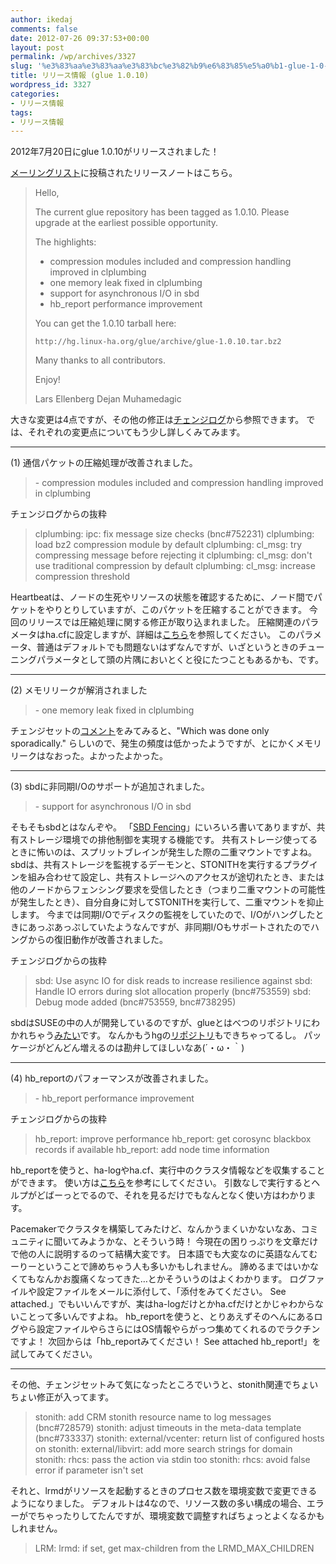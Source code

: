 ```yaml
---
author: ikedaj
comments: false
date: 2012-07-26 09:37:53+00:00
layout: post
permalink: /wp/archives/3327
slug: '%e3%83%aa%e3%83%aa%e3%83%bc%e3%82%b9%e6%83%85%e5%a0%b1-glue-1-0-10'
title: リリース情報 (glue 1.0.10)
wordpress_id: 3327
categories:
- リリース情報
tags:
- リリース情報
---
```


2012年7月20日にglue 1.0.10がリリースされました！

[メーリングリスト](http://lists.linux-ha.org/pipermail/linux-ha-dev/2012-July/019549.html)に投稿されたリリースノートはこちら。



<blockquote>
Hello,

The current glue repository has been tagged as 1.0.10.
Please upgrade at the earliest possible opportunity.

The highlights:

- compression modules included and compression handling improved in clplumbing
- one memory leak fixed in clplumbing
- support for asynchronous I/O in sbd
- hb_report performance improvement

You can get the 1.0.10 tarball here:

	http://hg.linux-ha.org/glue/archive/glue-1.0.10.tar.bz2

Many thanks to all contributors.

Enjoy!

Lars Ellenberg
Dejan Muhamedagic
</blockquote>


大きな変更は4点ですが、その他の修正は[チェンジログ](http://hg.linux-ha.org/glue/file/18489f275f75/ChangeLog)から参照できます。
では、それぞれの変更点についてもう少し詳しくみてみます。
  


* * *

  

(1) 通信パケットの圧縮処理が改善されました。


<blockquote>
- compression modules included and compression handling improved in clplumbing
</blockquote>


チェンジログからの抜粋


<blockquote>
clplumbing: ipc: fix message size checks (bnc#752231)
clplumbing: load bz2 compression module by default
clplumbing: cl_msg: try compressing message before rejecting it
clplumbing: cl_msg: don't use traditional compression by default
clplumbing: cl_msg: increase compression threshold
</blockquote>


Heartbeatは、ノードの生死やリソースの状態を確認するために、ノード間でパケットをやりとりしていますが、このパケットを圧縮することができます。
今回のリリースでは圧縮処理に関する修正が取り込まれました。
圧縮関連のパラメータはha.cfに設定しますが、詳細は[こちら](http://linux-ha.org/wiki/Ha.cf#traditional_compression_-_controls_compression_mode)を参照してください。
このパラメータ、普通はデフォルトでも問題ないはずなんですが、いざというときのチューニングパラメータとして頭の片隅においとくと役にたつこともあるかも、です。
  


* * *

  

(2) メモリリークが解消されました


<blockquote>
- one memory leak fixed in clplumbing
</blockquote>


チェンジセットの[コメント](http://hg.linux-ha.org/glue/rev/de4bc9818ca2)をみてみると、"Which was done only sporadically." らしいので、発生の頻度は低かったようですが、とにかくメモリリークはなおった。よかったよかった。
  


* * *

  

(3) sbdに非同期I/Oのサポートが追加されました。


<blockquote>
- support for asynchronous I/O in sbd
</blockquote>


そもそもsbdとはなんぞや。
「[SBD Fencing](http://www.linux-ha.org/wiki/SBD_Fencing)」にいろいろ書いてありますが、共有ストレージ環境での排他制御を実現する機能です。
共有ストレージ使ってるときに怖いのは、スプリットブレインが発生した際の二重マウントですよね。
sbdは、共有ストレージを監視するデーモンと、STONITHを実行するプラグインを組み合わせて設定し、共有ストレージへのアクセスが途切れたとき、または他のノードからフェンシング要求を受信したとき（つまり二重マウントの可能性が発生したとき）、自分自身に対してSTONITHを実行して、二重マウントを抑止します。
今までは同期I/Oでディスクの監視をしていたので、I/Oがハングしたときにあっぷあっぷしていたようなんですが、非同期I/Oもサポートされたのでハングからの復旧動作が改善されました。

チェンジログからの抜粋


<blockquote>
sbd: Use async IO for disk reads to increase resilience against
sbd: Handle IO errors during slot allocation properly (bnc#753559)
sbd: Debug mode added (bnc#753559, bnc#738295)
</blockquote>


sbdはSUSEの中の人が開発しているのですが、glueとはべつのリポジトリにわかれちゃう[みたい](http://www.gossamer-threads.com/lists/linuxha/dev/79956)です。
なんかもうhgの[リポジトリ](http://hg.linux-ha.org/sbd)もできちゃってるし。
パッケージがどんどん増えるのは勘弁してほしいなあ(´・ω・｀)
  


* * *

  

(4) hb_reportのパフォーマンスが改善されました。


<blockquote>
- hb_report performance improvement
</blockquote>


チェンジログからの抜粋


<blockquote>
hb_report: improve performance
hb_report: get corosync blackbox records if available
hb_report: add node time information
</blockquote>


hb_reportを使うと、ha-logやha.cf、実行中のクラスタ情報などを収集することができます。
使い方は[こちら](/wp/archives/2368)を参考にしてください。
引数なしで実行するとヘルプがどばーっとでるので、それを見るだけでもなんとなく使い方はわかります。

Pacemakerでクラスタを構築してみたけど、なんかうまくいかないなあ、コミュニティに聞いてみようかな、とそういう時！
今現在の困りっぷりを文章だけで他の人に説明するのって結構大変です。
日本語でも大変なのに英語なんてむーりーということで諦めちゃう人も多いかもしれません。
諦めるまではいかなくてもなんかお腹痛くなってきた…とかそういうのはよくわかります。
ログファイルや設定ファイルをメールに添付して、「添付をみてください。 See attached.」でもいいんですが、実はha-logだけとかha.cfだけとかじゃわからないことって多いんですよね。
hb_reportを使うと、とりあえずそのへんにあるログやら設定ファイルやらさらにはOS情報やらがっつ集めてくれるのでラクチンですよ！
次回からは「hb_reportみてください！ See attached hb_report!」を試してみてください。
  


* * *

  

その他、チェンジセットみて気になったところでいうと、stonith関連でちょいちょい修正が入ってます。


<blockquote>
stonith: add CRM stonith resource name to log messages (bnc#728579)
stonith: adjust timeouts in the meta-data template (bnc#733337)
stonith: external/vcenter: return list of configured hosts on
stonith: external/libvirt: add more search strings for domain
stonith: rhcs: pass the action via stdin too
stonith: rhcs: avoid false error if parameter isn't set
</blockquote>


それと、lrmdがリソースを起動するときのプロセス数を環境変数で変更できるようになりました。
デフォルトは4なので、リソース数の多い構成の場合、エラーがでちゃったりしてたんですが、環境変数で調整すればちょっとよくなるかもしれません。


<blockquote>
LRM: lrmd: if set, get max-children from the LRMD_MAX_CHILDREN
</blockquote>

